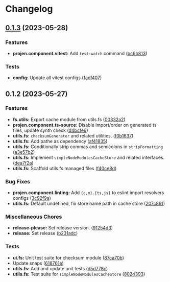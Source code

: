 # Changelog

## [0.1.3](https://github.com/ArroyoDev-LLC/components/compare/@arroyodev-llc/utils.fs-v0.1.2...@arroyodev-llc/utils.fs-v0.1.3) (2023-05-28)


### Features

* **projen.component.vitest:** Add `test:watch` command ([bc6b813](https://github.com/ArroyoDev-LLC/components/commit/bc6b8138d23ea50cb8e9d30f80f9fc311d179c22))


### Tests

* **config:** Update all vitest configs ([1adf407](https://github.com/ArroyoDev-LLC/components/commit/1adf407d8975ccbc1b132342065b3665d63679e2))

## 0.1.2 (2023-05-27)


### Features

* **fs.utils:** Export cache module from utils.fs ([00332a2](https://github.com/ArroyoDev-LLC/components/commit/00332a296c8c23931aeecb9b1ab30f98f2e29ff3))
* **projen.component.ts-source:** Disable import/order on generated ts files, update synth check ([d4bcfe6](https://github.com/ArroyoDev-LLC/components/commit/d4bcfe65ed9782b78ef6896f88271325a87682e5))
* **utils.fs:** `checksumGenerator` and related utilities. ([f0b1637](https://github.com/ArroyoDev-LLC/components/commit/f0b1637dc130d73778c4c06dd48740235d08f035))
* **utils.fs:** Add pathe as dependency ([af41835](https://github.com/ArroyoDev-LLC/components/commit/af41835901482c019f486667b7a5c530a0541bef))
* **utils.fs:** Conditionally strip commas and semicolons in `stripFormatting` ([a3e57b2](https://github.com/ArroyoDev-LLC/components/commit/a3e57b2b551122799355be4a805bde963d3468c3))
* **utils.fs:** Implement `simpleNodeModulesCacheStore` and related interfaces. ([dea7f2a](https://github.com/ArroyoDev-LLC/components/commit/dea7f2ab63b7a05aa473c9554e41a267b126cc4b))
* **utils.fs:** Scaffold utils.fs managed files ([f40ce8d](https://github.com/ArroyoDev-LLC/components/commit/f40ce8d4fcfecaf04628e225e1dc6d27d91edf71))


### Bug Fixes

* **projen.component.linting:** Add `{c,m}.{ts,js}` to eslint import resolvers configs ([3c92f9a](https://github.com/ArroyoDev-LLC/components/commit/3c92f9aa63b40b75356e4c5cde44de9825d7afc0))
* **utils.fs:** Default undefined, fix store name path in cache store ([207c891](https://github.com/ArroyoDev-LLC/components/commit/207c8912d5dee4b71bbaefbdb2c2b68fcfda59fc))


### Miscellaneous Chores

* **release-please:** Set release version. ([91254d3](https://github.com/ArroyoDev-LLC/components/commit/91254d37f198bb0d7366d786fa56a3266dac77d8))
* **release:** Set release ([b231adc](https://github.com/ArroyoDev-LLC/components/commit/b231adc5f371681d5e2b52358be34fa451fd69db))


### Tests

* **ui.fs:** Unit test suite for checksum module ([87ca70b](https://github.com/ArroyoDev-LLC/components/commit/87ca70bf979d7eadc9a45c071e2f59a05df4a1b4))
* Update snaps ([618761e](https://github.com/ArroyoDev-LLC/components/commit/618761e2e9a782305d6a0f096678e35647a71abb))
* **utils.fs:** Add and update unit tests ([d5d778c](https://github.com/ArroyoDev-LLC/components/commit/d5d778c83cfaa25c8067496074f4b0889e2d75fa))
* **utils.fs:** Test suite for `simpleNodeModulesCacheStore` ([8024393](https://github.com/ArroyoDev-LLC/components/commit/8024393bb564583ef47d1bf419d47c8ff849daf5))
